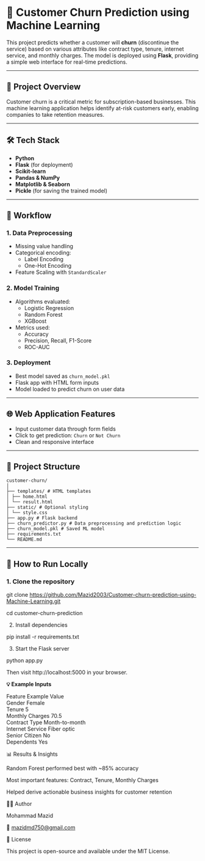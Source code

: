# 🔄 Customer Churn Prediction using Machine Learning

This project predicts whether a customer will **churn** (discontinue the service) based on various attributes like contract type, tenure, internet service, and monthly charges. The model is deployed using **Flask**, providing a simple web interface for real-time predictions.

---

## 📌 Project Overview

Customer churn is a critical metric for subscription-based businesses. This machine learning application helps identify at-risk customers early, enabling companies to take retention measures.

---

## 🛠️ Tech Stack

- **Python**
- **Flask** (for deployment)
- **Scikit-learn**
- **Pandas & NumPy**
- **Matplotlib & Seaborn**
- **Pickle** (for saving the trained model)

---

## 🧠 Workflow

### 1. Data Preprocessing
- Missing value handling
- Categorical encoding:
  - Label Encoding
  - One-Hot Encoding
- Feature Scaling with `StandardScaler`

### 2. Model Training
- Algorithms evaluated:
  - Logistic Regression
  - Random Forest
  - XGBoost
- Metrics used:
  - Accuracy
  - Precision, Recall, F1-Score
  - ROC-AUC

### 3. Deployment
- Best model saved as `churn_model.pkl`
- Flask app with HTML form inputs
- Model loaded to predict churn on user data

---

## 🌐 Web Application Features

- Input customer data through form fields
- Click to get prediction: `Churn` or `Not Churn`
- Clean and responsive interface

---

## 📂 Project Structure
```
customer-churn/
│
├── templates/ # HTML templates
│ ├── home.html
│ └── result.html
├── static/ # Optional styling
│ └── style.css
├── app.py # Flask backend
├── churn_predictor.py # Data preprocessing and prediction logic
├── churn_model.pkl # Saved ML model
├── requirements.txt
└── README.md
```
---

## 🚀 How to Run Locally

### 1. Clone the repository

git clone https://github.com/Mazid2003/Customer-churn-prediction-using-Machine-Learning.git

cd customer-churn-prediction

2. Install dependencies

pip install -r requirements.txt

3. Start the Flask server

python app.py

Then visit http://localhost:5000 in your browser.

**💡 Example Inputs**

Feature	Example Value<br>
Gender	Female<br>
Tenure	5<br>
Monthly Charges	70.5<br>
Contract Type	Month-to-month<br>
Internet Service	Fiber optic<br>
Senior Citizen	No<br>
Dependents	Yes<br>

📊 Results & Insights

Random Forest performed best with ~85% accuracy

Most important features: Contract, Tenure, Monthly Charges

Helped derive actionable business insights for customer retention

👨‍💻 Author

Mohammad Mazid

📧 mazidmd750@gmail.com

📜 License

This project is open-source and available under the MIT License.
